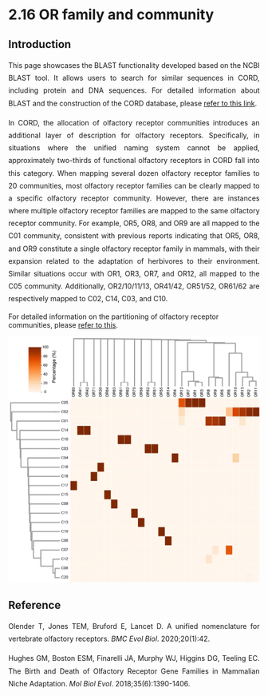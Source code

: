 # 2.16 OR family and community

## Introduction

<p style="text-align:justify; line-height: 1.8; ">This page showcases the BLAST functionality developed based on the NCBI BLAST tool. It allows users to search for similar sequences in CORD, including protein and DNA sequences. For detailed information about BLAST and the construction of the CORD database, please <a href="#/./2-DataIntroduction/2.15-BLAST.md">refer to this link</a>.</p>

<p style="text-align:justify; line-height: 1.8; ">In CORD, the allocation of olfactory receptor communities introduces an additional layer of description for olfactory receptors. Specifically, in situations where the unified naming system cannot be applied, approximately two-thirds of functional olfactory receptors in CORD fall into this category. When mapping several dozen olfactory receptor families to 20 communities, most olfactory receptor families can be clearly mapped to a specific olfactory receptor community. However, there are instances where multiple olfactory receptor families are mapped to the same olfactory receptor community. For example, OR5, OR8, and OR9 are all mapped to the C01 community, consistent with previous reports indicating that OR5, OR8, and OR9 constitute a single olfactory receptor family in mammals, with their expansion related to the adaptation of herbivores to their environment. Similar situations occur with OR1, OR3, OR7, and OR12, all mapped to the C05 community. Additionally, OR2/10/11/13, OR41/42, OR51/52, OR61/62 are respectively mapped to C02, C14, C03, and C10. </p>

For detailed information on the partitioning of olfactory receptor communities, please [refer to this](./2-DataIntroduction/2.6-CommunityDetection.md).

<div style="text-align:center;">
    <img src="../data/2-figures/2-DataIntroduction/2.16.1_family_community.webp" alt="2.16.1_family_community" style="zoom:100%;" needTransformUrl="true" />
</div>


## Reference

<p style="text-align:justify; line-height: 1.8; ">Olender T, Jones TEM, Bruford E, Lancet D. A unified nomenclature for vertebrate olfactory receptors. <i>BMC Evol Biol</i>. 2020;20(1):42. </p>

<p style="text-align:justify; line-height: 1.8; ">Hughes GM, Boston ESM, Finarelli JA, Murphy WJ, Higgins DG, Teeling EC. The Birth and Death of Olfactory Receptor Gene Families in Mammalian Niche Adaptation. <i>Mol Biol Evol</i>. 2018;35(6):1390-1406.</p>